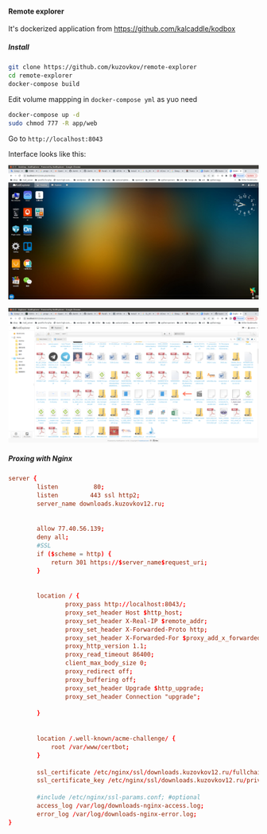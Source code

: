#### Remote explorer
It's dockerized application from https://github.com/kalcaddle/kodbox

##### Install
```bash
git clone https://github.com/kuzovkov/remote-explorer
cd remote-explorer 
docker-compose build
```
Edit volume mappping in `docker-compose yml` as yuo need 
```bash
docker-compose up -d
sudo chmod 777 -R app/web
```

Go to `http://localhost:8043`

Interface looks like this:

![desktop inteface](screen1.png?raw=true)


![file explorer](screen2.png?raw=true)



##### Proxing with Nginx
```conf                                                                           /etc/nginx/sites-available/downloads                                                                                      
server {
        listen          80;
        listen         443 ssl http2;
        server_name downloads.kuzovkov12.ru;


        allow 77.40.56.139;
        deny all;
        #SSL
        if ($scheme = http) {
            return 301 https://$server_name$request_uri;
        }


        location / {
                proxy_pass http://localhost:8043/;
                proxy_set_header Host $http_host;
                proxy_set_header X-Real-IP $remote_addr;
                proxy_set_header X-Forwarded-Proto http;
                proxy_set_header X-Forwarded-For $proxy_add_x_forwarded_for;
                proxy_http_version 1.1;
                proxy_read_timeout 86400;
                client_max_body_size 0;
                proxy_redirect off;
                proxy_buffering off;
                proxy_set_header Upgrade $http_upgrade;
                proxy_set_header Connection "upgrade";

        }


        location /.well-known/acme-challenge/ {
            root /var/www/certbot;
        }

        ssl_certificate /etc/nginx/ssl/downloads.kuzovkov12.ru/fullchain.pem;
        ssl_certificate_key /etc/nginx/ssl/downloads.kuzovkov12.ru/privkey.pem;

        #include /etc/nginx/ssl-params.conf; #optional
        access_log /var/log/downloads-nginx-access.log;
        error_log /var/log/downloads-nginx-error.log;
}

```

